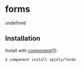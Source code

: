 
# forms

  undefined

## Installation

  Install with [component(1)](http://github.com/component/component):

    $ component install spinly/forms

